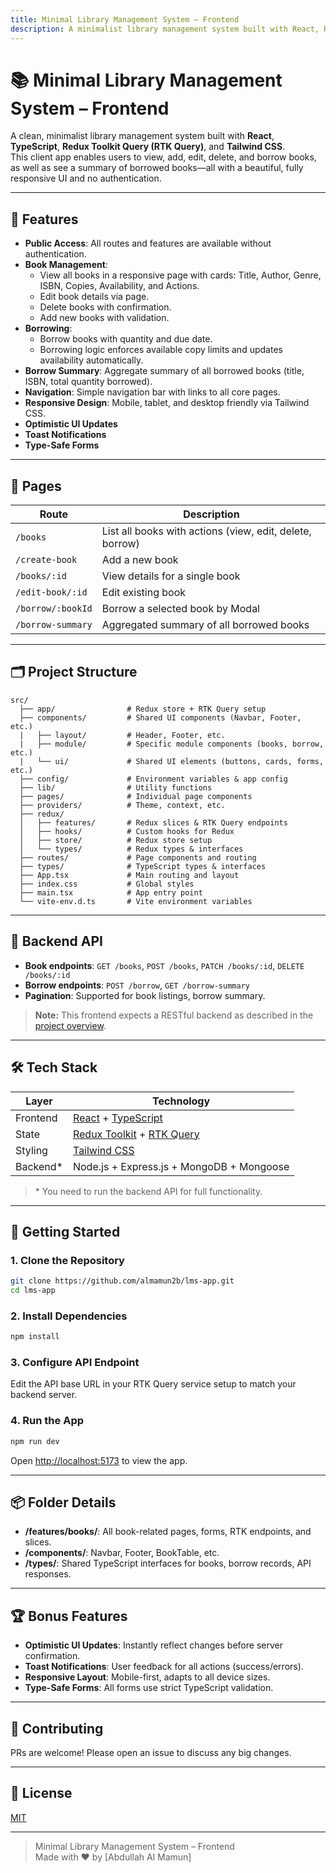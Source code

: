 ```yaml
---
title: Minimal Library Management System – Frontend
description: A minimalist library management system built with React, Redux Toolkit Query, and TypeScript.
---
```


# 📚 Minimal Library Management System – Frontend

A clean, minimalist library management system built with **React**, **TypeScript**, **Redux Toolkit Query (RTK Query)**, and **Tailwind CSS**.  
This client app enables users to view, add, edit, delete, and borrow books, as well as see a summary of borrowed books—all with a beautiful, fully responsive UI and no authentication.

---

## 🚀 Features

- **Public Access**: All routes and features are available without authentication.
- **Book Management**:
  - View all books in a responsive page with cards: Title, Author, Genre, ISBN, Copies, Availability, and Actions.
  - Edit book details via page.
  - Delete books with confirmation.
  - Add new books with validation.
- **Borrowing**:
  - Borrow books with quantity and due date.
  - Borrowing logic enforces available copy limits and updates availability automatically.
- **Borrow Summary**: Aggregate summary of all borrowed books (title, ISBN, total quantity borrowed).
- **Navigation**: Simple navigation bar with links to all core pages.
- **Responsive Design**: Mobile, tablet, and desktop friendly via Tailwind CSS.
- **Optimistic UI Updates**
- **Toast Notifications**
- **Type-Safe Forms**

---

## 🧭 Pages

| Route             | Description                                              |
| ----------------- | -------------------------------------------------------- |
| `/books`          | List all books with actions (view, edit, delete, borrow) |
| `/create-book`    | Add a new book                                           |
| `/books/:id`      | View details for a single book                           |
| `/edit-book/:id`  | Edit existing book                                       |
| `/borrow/:bookId` | Borrow a selected book by Modal                          |
| `/borrow-summary` | Aggregated summary of all borrowed books                 |

---

## 🗂️ Project Structure

```
src/
  ├── app/                # Redux store + RTK Query setup
  ├── components/         # Shared UI components (Navbar, Footer, etc.)
  |   ├── layout/         # Header, Footer, etc.
  |   ├── module/         # Specific module components (books, borrow, etc.)
  |   └── ui/             # Shared UI elements (buttons, cards, forms, etc.)
  ├── config/             # Environment variables & app config
  ├── lib/                # Utility functions
  ├── pages/              # Individual page components
  ├── providers/          # Theme, context, etc.
  ├── redux/
  │   ├── features/       # Redux slices & RTK Query endpoints
  │   ├── hooks/          # Custom hooks for Redux
  │   ├── store/          # Redux store setup
  │   └── types/          # Redux types & interfaces
  ├── routes/             # Page components and routing
  ├── types/              # TypeScript types & interfaces
  ├── App.tsx             # Main routing and layout
  ├── index.css           # Global styles
  ├── main.tsx            # App entry point
  └── vite-env.d.ts       # Vite environment variables
```

---

## 🔗 Backend API

- **Book endpoints**: `GET /books`, `POST /books`, `PATCH /books/:id`, `DELETE /books/:id`
- **Borrow endpoints**: `POST /borrow`, `GET /borrow-summary`
- **Pagination**: Supported for book listings, borrow summary.

> **Note:** This frontend expects a RESTful backend as described in the [project overview](#).

---

## 🛠️ Tech Stack

| Layer     | Technology                                                                                                    |
| --------- | ------------------------------------------------------------------------------------------------------------- |
| Frontend  | [React](https://reactjs.org/) + [TypeScript](https://www.typescriptlang.org/)                                 |
| State     | [Redux Toolkit](https://redux-toolkit.js.org/) + [RTK Query](https://redux-toolkit.js.org/rtk-query/overview) |
| Styling   | [Tailwind CSS](https://tailwindcss.com/)                                                                      |
| Backend\* | Node.js + Express.js + MongoDB + Mongoose                                                                     |

> \* You need to run the backend API for full functionality.

---

## 🏁 Getting Started

### 1. Clone the Repository

```bash
git clone https://github.com/almamun2b/lms-app.git
cd lms-app
```

### 2. Install Dependencies

```bash
npm install
```

### 3. Configure API Endpoint

Edit the API base URL in your RTK Query service setup to match your backend server.

### 4. Run the App

```bash
npm run dev
```

Open [http://localhost:5173](http://localhost:5173/) to view the app.

---

## 📦 Folder Details

- **/features/books/**: All book-related pages, forms, RTK endpoints, and slices.
- **/components/**: Navbar, Footer, BookTable, etc.
- **/types/**: Shared TypeScript interfaces for books, borrow records, API responses.

---

## 🏆 Bonus Features

- **Optimistic UI Updates**: Instantly reflect changes before server confirmation.
- **Toast Notifications**: User feedback for all actions (success/errors).
- **Responsive Layout**: Mobile-first, adapts to all device sizes.
- **Type-Safe Forms**: All forms use strict TypeScript validation.

---

## 🤝 Contributing

PRs are welcome! Please open an issue to discuss any big changes.

---

## 📜 License

[MIT](./LICENSE)

---

> Minimal Library Management System – Frontend  
> Made with ❤️ by [Abdullah Al Mamun]
